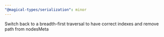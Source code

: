 ```yaml
---
"@magical-types/serialization": minor
---
```


Switch back to a breadth-first traversal to have correct indexes and remove path from nodesMeta

